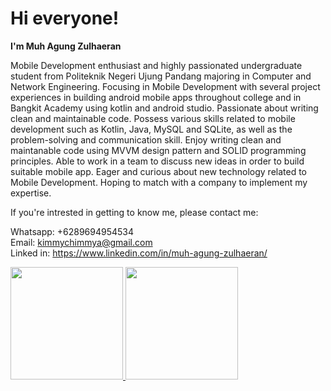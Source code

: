 # Hi everyone!
**I'm Muh Agung Zulhaeran**

Mobile Development enthusiast and highly passionated undergraduate student from Politeknik Negeri Ujung Pandang majoring in Computer and Network Engineering. Focusing in Mobile Development with several project experiences in building android mobile apps throughout college and in Bangkit Academy using kotlin and android studio. Passionate about writing clean and maintainable code.
Possess various skills related to mobile development such as Kotlin, Java, MySQL and SQLite, as well as the problem-solving and communication skill. Enjoy writing clean and maintanable code using MVVM design pattern and SOLID programming principles. Able to work in a team to discuss new ideas in order to build suitable mobile app. 
Eager and curious about new technology related to Mobile Development. Hoping to match with a company to implement my expertise.

If you're intrested in getting to know me, please contact me:</br>

Whatsapp: +6289694954534</br>
Email: kimmychimmya@gmail.com</br>
Linked in: https://www.linkedin.com/in/muh-agung-zulhaeran/

<p align="left">
<a href="https://github.com/penuliscode">
  <img height="180em" src="https://github-readme-stats-eight-theta.vercel.app/api?username=penuliscode&show_icons=true&theme=algolia&include_all_commits=true&count_private=true"/>
  <img height="180em" src="https://github-readme-stats-eight-theta.vercel.app/api/top-langs/?username=penuliscode&layout=compact&theme=algolia"/>
</a>
</p>
